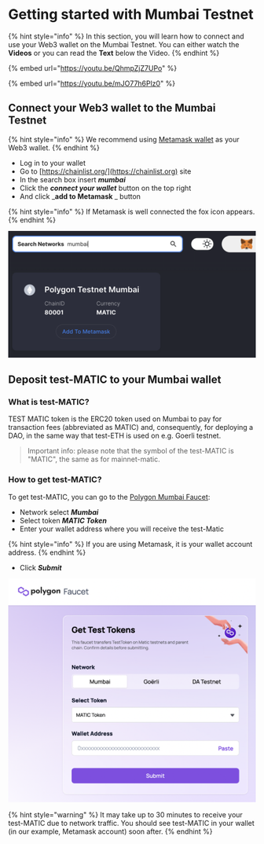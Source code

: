 # Getting started with Mumbai Testnet

{% hint style="info" %}
In this section, you will learn how to connect and use your Web3 wallet on the Mumbai Testnet. You can either watch the **Videos** or you can read the **Text** below the Video.
{% endhint %}

{% embed url="https://youtu.be/QhmpZjZ7UPo" %}

{% embed url="https://youtu.be/mJO77h6Plz0" %}

## **Connect your Web3 wallet to the Mumbai Testnet**

{% hint style="info" %}
We recommend using [Metamask wallet](./) as your Web3 wallet.
{% endhint %}

* Log in to your wallet
* Go to [https://chainlist.org/](https://chainlist.org) site
* In the search box insert _**mumbai**_
* Click the _**connect your wallet**_ button on the top right
* And click \_**add to Metamask** \_ button

{% hint style="info" %}
If Metamask is well connected the fox icon appears.
{% endhint %}

![Add the Mumbai testnet to Metamask using chainlist.org](<../../.gitbook/assets/Schermata 2022-01-26 alle 23.29.34.png>)

## **Deposit test-MATIC to your Mumbai wallet**

### What is test-MATIC?

TEST MATIC token is the ERC20 token used on Mumbai to pay for transaction fees (abbreviated as MATIC) and, consequently, for deploying a DAO, in the same way that test-ETH is used on e.g. Goerli testnet.

> Important info: please note that the symbol of the test-MATIC is "MATIC", the same as for mainnet-matic.

### How to get test-MATIC?

To get test-MATIC, you can go to the [Polygon Mumbai Faucet](https://faucet.polygon.technology):

* Network select _**Mumbai**_
* Select token _**MATIC Token**_
* Enter your wallet address where you will receive the test-Matic

{% hint style="info" %}
If you are using Metamask, it is your wallet account address.
{% endhint %}

* Click _**Submit**_

![Polygon Mumbai Faucet](<../../.gitbook/assets/Schermata 2022-02-22 alle 10.38.13.png>)

{% hint style="warning" %}
It may take up to 30 minutes to receive your test-MATIC due to network traffic. You should see test-MATIC in your wallet (in our example, Metamask account) soon after.
{% endhint %}
